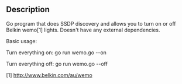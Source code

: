 Description
-----------

Go program that does SSDP discovery and allows you to turn on or off Belkin wemo[1] lights. Doesn't have any external dependencies.

Basic usage:

Turn everything on:
go run wemo.go --on

Turn everything off:
go run wemo.go --off

[1] http://www.belkin.com/au/wemo
